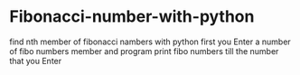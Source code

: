 # Fibonacci-number-with-python
find nth member of fibonacci nambers with python
first you Enter a number of fibo numbers member and program print fibo numbers till the number that you Enter
